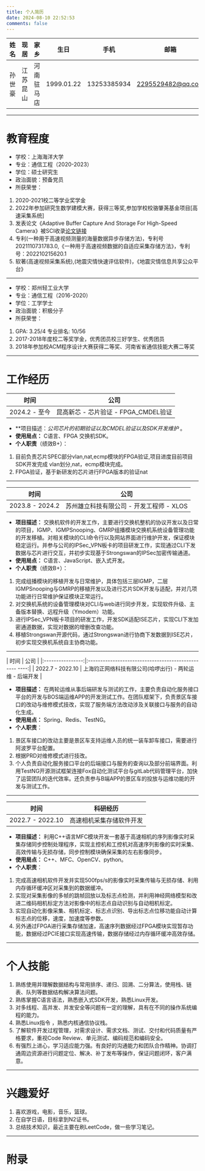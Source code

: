 ```yaml
---
title: 个人简历
date: 2024-08-10 22:52:53
comments: false
---
```


|  姓名  |   现居  |    家乡  |    生日    |     手机     |        邮箱           |
|:-----:|:-------:|:-------:|:----------:|:-----------:|:---------------------:|
| 孙世豪 | 江苏昆山 | 河南驻马店 | 1999.01.22 | 13253385934 | 2295529482@qq.com |

---

# 教育程度
* 学校：上海海洋大学
* 专业：通信工程（2020-2023）
* 学位：硕士研究生
* 政治面貌：预备党员
* 所获荣誉：
 1. 2020-2021校二等学业奖学金
 2. 2022年参加研究生数学建模大赛，获得三等奖,参加学校校骆肇荛基金项目[高速采集系统]
 3. 发表论文《Adaptive Buffer Capture And Storage For High-Speed Camera》被SCI收录[论文链接](https://ieeexplore.ieee.org/document/9999657)
 4. 专利(一种用于高速视频测量的海量数据异步存储方法)，专利号2021110731783.0,《一种用于高速视频数据的自适应采集存储方法》，专利号：202210215620.1
 5. 软著(高速视频采集系统),(地震灾情快速评估软件)，《地震灾情信息共享公众平台》
---
* 学校：郑州轻工业大学
* 专业：通信工程（2016-2020）
* 学位：工学学士
* 政治面貌：积极分子
* 所获荣誉：
 1. GPA: 3.25/4 专业排名: 10/56
 2. 2017-2018年度校二等奖学金，优秀团员校三好学生、优秀团员
 3. 2018年参加校ACM程序设计大赛获得二等奖、河南省省通信技能大赛二等奖

---

# 工作经历

|       时间        |                       公司            | 
|:----------------:|:-------------------------------------:|
| 2024.2 - 至今 | 昆高新芯 - 芯片验证 - FPGA_CMDEL验证 |

* **项目描述：*公司芯片的初期验证以及CMDEL验证以及SDK开发维护* 。
* **使用局点：** C语言、FPGA 交换机SDK。
* **个人职责**（绩效B+）：
 1. 目前负责芯片SPEC部分vlan,nat,ecmp模块的FPGA验证,项目进度目前项目SDK开发完成 vlan划分,nat，ecmp模块完成。
 2. FPGA验证，基于新研发的芯片进行FPGA版本的验证nat

---
|     时间      |                      公司                     | 
|:------------:|:---------------------------------------------:|
| 2023.8 - 2024.2 | 苏州雄立科技有限公司 - 开发工程师 - XLOS |

* **项目描述：** 交换机软件的开发工作，主要进行交换机整机的协议开发以及日常的项目，IGMP、IGMPSnooping、GMRP组播模块交换机系统设备管理功能的开发移植。对相关模块的CLI命令行以及网站界面进行维护开发，保证模块稳定运行。并参与公司的IPSec_VPN板卡的项目研发工作，实现通过CLI下发数据与芯片进行交互，并初步实现基于Strongswan的IPSec加密传输通道。
* **使用局点：** C语言、JavaScript、嵌入式开发。
* **个人职责**（绩效B+）：
 1. 完成组播模块的移植开发与日常维护，具体包括三层IGMP，二层IGMPSnooping与GMRP的移植开发以及进行芯片SDK开发与适配，并对几项功能进行日常维护保证模块正常运行。
 2. 对交换机系统的设备管理模块对CLI与web进行同步开发，实现软件升级、主备版本替换、远程升级（Ymodem）功能。
 3. 进行IPSec_VPN板卡项目的研发工作，开发SDK适配ISE芯片，实现CLI下发加密通道数据，实现对数据的增删改查功能。
 4. 移植Strongswan开源代码，通过Strongswan进行协商下发数据到ISE芯片，初步实现交换机系统自主协商功能。

---
|       时间        |                         公司                               | 
|:----------------:|:-------------------------------------------------   ----:|
| 2022.7 - 2022.10 | 上海钧正网络科技有限公司(哈啰出行) - 两轮运维 - 后端开发 |

* **项目描述：** 在两轮运维从事后端研发与测试的工作，主要负责自动化服务接口平台的开发与BOS端运维APP的开发测试工作。在团队框架下，负责景区车接口的改动与维修模式技改，实现了服务端方法改动涉及关联接口与服务的自动化生成。
* **使用局点：** Spring、Redis、TestNG。
* **个人职责**：
 1. 景区车接口的改动主要是景区车支持运维人员的统一装车卸车接口，需要进行阿波罗平台配置。
 2. 根据PRD对维修模式进行技改。
 3. 个人负责自动化服务接口平台的后端接口与服务的查询以及部分前端界面。利用TestNG开源测试框架连接Fox自动化测试平台与gitLab代码管理平台，加快了运营团队的迭代效率。还负责参与B端APP的景区车的投放与运维功能的开发与测试工作。

---

|       时间        |        科研经历             | 
|:----------------:|:--------------------------:|
| 2022.7 - 2022.10 | 高速相机采集存储软件开发 |

* **项目描述：** 利用C++语言MFC模块开发一套基于高速相机的序列影像实时采集存储同步控制处理程序，实现主控机和工控机对高速序列影像的实时采集、高效传输与无损存储，同步控制模块确保采集的左右影像同步。
* **使用局点：** C++、MFC、OpenCV、python。
* **个人职责**：
 1. 完成高速相机软件开发并实现500fps/s的影像实时采集传输与无损存储、利用内存循环缓冲区对采集到的数据缓冲。
 2. 实现对采集影像的多帧的跳帧回放以及标志点检测，并利用神经网络模型和改进二维码相机标定方法对影像中的标志点自动识别与自动相机标定。
 3. 实现自动化影像采集、相机标定、标志点识别、导出标志点位移功能自动计算标志点的位移，速度，加速度等参数。
 4. 另外通过FPGA进行采集存储加速，高速序列数据经过FPGA模块实现暂存功能，数据经过PCIE接口实现高速传输，数据存储经过内存循环缓冲高效存储。

---

# 个人技能

 1. 熟练使用并理解数据结构与常用排序、递归、回溯、二分算法，使用栈、链表、队列等数据结构解决算法问题。
 2. 熟练掌握C语言语法，熟悉嵌入式SDK开发，熟悉Linux开发。
 3. 对多线程、高并发、并发安全等问题有一定的理解，具有在不同的操作系统编程的能力。
 4. 熟悉Linux指令 ，熟悉内核通信协议栈。
 5. 了解软件开发过程管理，对需求设计、需求文档、测试、交付和代码质量有严格要求，重视Code Review、单元测试、编码规范和编码安全。
 6. 有强烈上进心，学习适应能力强。有良好的沟通能力和团队合作精神。协调打通周边资源进行问题定位、解决、补丁发布等操作，保证问题闭环，客户满意。

---

# 兴趣爱好

1. 喜欢游戏，电影，音乐，篮球。
2. 在自学日语，目标拿到N2证书。
3. 总结技术知识，最近主要在刷LeetCode，做一些学习笔记。 

---

# 附录
